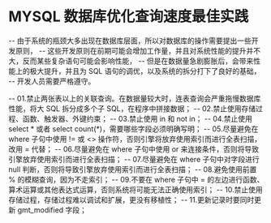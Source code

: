 # MYSQL 数据库优化查询速度最佳实践

-- 由于系统的瓶颈大多出现在数据库层面，所以对数据库的操作需要提出一些开发原则，
-- 这些开发原则在前期可能会增加工作量，并且对系统性能的提升并不大，反而某些复杂语句可能会影响性能，
-- 但是在数据量急剧膨胀后，会带来性能上的极大提升，并且为 SQL 语句的调优，以及系统的拆分打下了良好的基础，
-- 开发人员需要严格遵守。

-- 01.禁止两张表以上的关联查询。在数据量较大时，连表查询会严重拖慢数据库性能，将大 SQL 拆分成多个子 SQL，在程序中拼接数据；
-- 02.禁止使用存储过程、函数、触发器、外键约束；
-- 03.禁止使用 in 和 not in；
-- 04.禁止使用 select * 或者 select count(*)，需要哪些字段必须明确写明；
-- 05.尽量避免在 where 子句中使用 != 或 <> 操作符，否则引擎将放弃使用索引而进行全表扫描，改用 = 代替；
-- 06.尽量避免在 where 子句中使用 or 来连接条件，否则将导致引擎放弃使用索引而进行全表扫描；
-- 07.尽量避免在 where 子句中对字段进行 null 判断，否则将导致引擎放弃使用索引而进行全表扫描；
-- 08.避免使用前置 % 的模糊查询，因为不走索引；
-- 09.不要在 where 子句中 = 的左边进行函数、算术运算或其他表达式运算，否则系统将可能无法正确使用索引；
-- 10.禁止使用存储过程，存储过程难以调试和扩展，更没有移植性；
-- 11.更新记录时要同时更新 gmt_modified 字段；